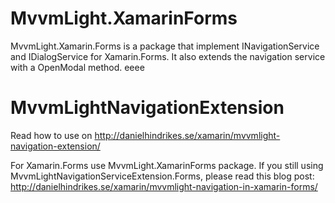 # MvvmLight.XamarinForms
MvvmLight.Xamarin.Forms is a package that implement INavigationService and IDialogService for Xamarin.Forms. It also extends the navigation service with a OpenModal method.
eeee

# MvvmLightNavigationExtension

Read how to use on http://danielhindrikes.se/xamarin/mvvmlight-navigation-extension/

For Xamarin.Forms use MvvmLight.XamarinForms package. 
If you still using MvvmLightNavigationServiceExtension.Forms, please read this blog post: http://danielhindrikes.se/xamarin/mvvmlight-navigation-in-xamarin-forms/

